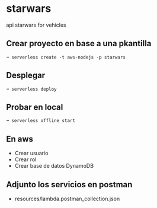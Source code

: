 # starwars
api starwars for vehicles

## Crear proyecto en base a una pkantilla
`➜ serverless create -t aws-nodejs -p starwars`

## Desplegar
`➜ serverless deploy`

## Probar en local
`➜ serverless offline start`

## En aws
- Crear usuario
- Crear rol
- Crear base de datos DynamoDB


## Adjunto los servicios en postman
- resources/lambda.postman_collection.json
